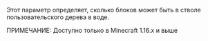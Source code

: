 Этот параметр определяет, сколько блоков может быть в стволе пользовательского дерева в воде.

ПРИМЕЧАНИЕ: Доступно только в Minecraft 1.16.x и выше